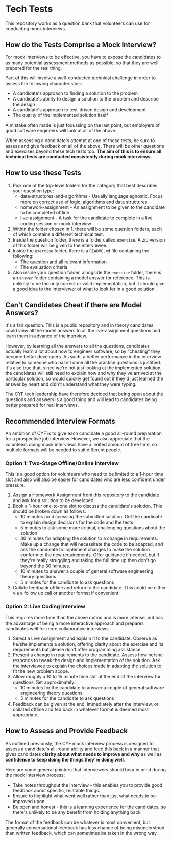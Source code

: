 # Tech Tests

This repository works as a question bank that volunteers can use for conducting mock interviews.

## How do the Tests Comprise a Mock Interview?

For mock interviews to be effective, you have to expose the candidates to as many potential assessment methods as possible, so that they are well prepared for the real thing.

Part of this will involve a well-conducted technical challenge in order to assess the following characteristics:

* A candidate's approach to finding a solution to the problem
* A candidate's ability to design a solution to the problem and describe the design
* A candidate's approach to test-driven design and development
* The quality of the implemented solution itself

A mistake often made is just focussing on the last point, but employers of good software engineers will look at all of the above.

When assessing a candidate's attempt at one of these tests, be sure to assess and give feedback on all of the above. There will be other questions and exercises beyond these tech tests too. **The aim of this is to ensure all technical tests are conducted consistently during mock interviews.**
## How to use these Tests

1. Pick one of the top-level folders for the category that best describes your question type:
    - data-structures-and-algorithms - Usually language agnostic. Focus more on correct use of logic, algorithms and data structures
    - homework-assignment - An assignment to be given to the candidate to be completed offline
    - live-assignment - A task for the candidate to complete in a live coding session or mock interview
1. Within the folder chosen in 1. there will be some question folders, each of which contains a different technical test.
1. Inside the question folder, there is a folder called `exercise`. A zip version of this folder will be given to the interviewee.
1. Inside the `exercise` folder, there is a `README.md` file containing the following:
    - The question and all relevant information
    - The evaluation criteria
1. Also inside your question folder, alongside the `exercise` folder, there is an `answer` folder containing a model answer for reference.  This is unlikely to be the only correct or valid implementation, but it should give a good idea to the interviewer of what to look for in a good solution.


## Can't Candidates Cheat if there are Model Answers?

It's a fair question.  This is a public repository and in theory candidates could view all the model answers to all the live-assignment questions and learn them in advance of the interview.

However, by learning all the answers to all the questions, candidates actually learn a lot about how to engineer software, so by "cheating" they become better developers.  As such, a better performance in the interview relative to someone who hasn't done all the practice questions is justified.  It's also true that, since we're not just looking at the implemented solution, the candidates will still need to explain how and why they've arrived at the particular solution, so would quickly get found out if they'd just learned the answer by heart and didn't understand what they were typing.

The CYF tech leadership have therefore decided that being open about the questions and answers is a good thing and will lead to candidates being better prepared for real interviews.


## Recommended Interview Formats

An ambition of CYF is to give each candidate a good all-round preparation for a prospective job interview.  However, we also appreciate that the volunteers doing mock interviews have a limited amount of free time, so multiple formats will be needed to suit different people.

### Option 1: Two-Stage Offline/Online Interview

This is a good option for volunteers who need to be limited to a 1-hour time slot and also will also be easier for candidates who are less confident under pressure.

1. Assign a Homework Assignment from this repository to the candidate and ask for a solution to be developed.
1. Book a 1-hour one-to-one slot to discuss the candidate's solution.  This should be broken down as follows:
    - 10 minutes for discussing the submitted solution.  Get the candidate to explain design decisions for the code and the tests
    - 5 minutes to ask some more critical, challenging questions about the solution
    - 30 minutes for adapting the solution to a change in requirements.  Make up a change that will necessitate the code to be adapted, and ask the candidate to implement changes to make the solution conform to the new requirements.  Offer guidance if needed, but if they're really struggling and taking the full time up then don't go beyond the 30 minutes.
    - 10 minutes to answer a couple of general software engineering theory questions
    - 5 minutes for the candidate to ask questions
1. Collate feedback offline and return to the candidate.  This could be either via a follow up call or another format if convenient.


### Option 2: Live Coding Interview

This requires more time than the above option and is more intense, but has the advantage of being a more interactive approach and prepares candidates well for more collaborative interviews.

1. Select a Live Assignment and explain it to the candidate.  Observe as he/she implements a solution, offering clarity about the exercise and its requirements but please don't offer programming assistance.
1. Present a change in requirements to the candidate.  Assess how he/she responds to tweak the design and implementation of the solution.  Ask the interviewee to explain the choices made in adapting the solution to fit the new problem scope.
1. Allow roughly a 10 to 15 minute time slot at the end of the interview for questions. Set approximately:
    - 10 minutes for the candidate to answer a couple of general software engineering theory questions
    - 5 minutes for the candidate to ask questions
1. Feedback can be given at the end, immediately after the interview, or collated offline and fed back in whatever format is deemed most appropriate.


## How to Assess and Provide Feedback

As outlined previously, the CYF mock interview process is designed to assess a candidate's all-round ability and feed this back in a manner that gives candidates **clarity about what needs to improve and why** as well as **confidence to keep doing the things they're doing well**.

Here are some general pointers that interviewers should bear in mind during the mock interview process:

* Take notes throughout the interview - this enables you to provide good feedback about specific, relatable things.
* Ensure to highlight what went well rather than just what needs to be improved upon.
* Be open and honest - this is a learning experience for the candidates, so there's unlikely to be any benefit from holding anything back.

The format of the feedback can be whatever is most convenient, but generally conversational feedback has less chance of being misunderstood than written feedback, which can sometimes be taken in the wrong way.

